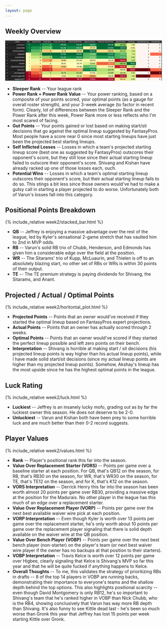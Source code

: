 ```yaml
---
layout: page
---
```


## Weekly Overview
![Overview Table](/week2/table.png)
* **Sleeper Rank** -- Your league rank
* **Power Rank + Power Rank Value** -- Your power ranking, based on a composite of your points scored, your optimal points (as a gauge for overall roster strength), and your 3-week average (to factor in recent form). Clearly, lot of differences between the Sleeper Rank and the Power Rank after this week, Power Rank more or less reflects who I'm most scared of facing.
* **Gut Points** -- Your points gained or lost based on making start/sit decisions that go against the optimal lineup suggested by FantasyPros. Most people have a score near 0 since most starting lineups have just been the projected best starting lineups. 
* **Self Inflicted Losses** -- Losses in which a team's projected starting lineup score (best one as suggested by FantasyPros) outscores their opponent's score, but they still lose since their actual starting lineup failed to outscore their opponent's score. Shivang and Kishan have already racked up one of those losses each, ouch. 
* **Potential Wins** -- Losses in which a team's optimal starting lineup outscores their opponent's score, but their actual starting lineup fails to do so. This stings a bit less since those owners would've had to make a gutsy call in starting a player projected to do worse. Unfortunately both of Varun's losses fall into this category. 

## Positional Points Breakdown
{% include_relative week2/stacked_bar.html %}
* **QB** -- Jeffrey is enjoying a massive advantage over the rest of the league, led by Kyler's sensational 2-game stretch that has vaulted him to 2nd in MVP odds. 
* **RB** -- Varun's solid RB trio of Chubb, Henderson, and Edmonds has given him a considerable edge over the field at the position. 
* **WR** -- The Sitarams' trio of Kupp, McLuaurin, and Thielen is off to an absolutely blazing start, no other set of RBs or WRs is within 30 points of their output. 
* **TE** -- The TE premium strategy is paying dividends for Shivang, the Sitarams, and Anant. 

## Projected / Actual / Optimal Points
{% include_relative week2/horitontal_plot.html %}
* **Projected Points** -- Points that an owner would've received if they started the optimal lineup based on FantasyPros expert projections. 
* **Actual Points** -- Points that an owner has actually scored through 2 weeks. 
* **Optimal Points** -- Points that an owner would've scored if they started the perfect lineup possible and left zero points on their bench. 
* **Interpretation** -- Shivang is horrible at making start / sit decisions (his projected lineup points is way higher than his actual lineup points), while I have made solid start/sit decisions (since my actual lineup points are higher than my projected lineup points). Somehow, Akshay's lineup has the most upside since he has the highest optimal points in the league. 

## Luck Rating
{% include_relative week2/luck.html %}
* **Luckiest** -- Jeffrey is an insanely lucky mofo, grading out as by far the luckiest owner this season. He does not deserve to be 2-0. 
* **Unluckiest** -- Varun and Kishan both have been prey to some horrible luck and are much better than their 0-2 record suggests. 

## Player Values
{% include_relative week2/values.html %}
* **Rank** -- Player's positional rank this far into the season.
* **Value Over Replacement Starter (VORS)** -- Points per game over a baseline starter at each position. For QB, that's QB12 on the season, for RB, that's RB30 on the season, for WR, that's WR30 on the season, for TE, that's TE12 on the season, and for K, that's K12 on the season.
* **VORS Interpretation** -- Derrick Henry this far into the season has been worth almost 20 points per game over RB30, providing a massive edge at the position for the Madurais. No other player in the league has this much of an edge over a replacement starter.
* **Value Over Replacement Player (VORP)** -- Points per game over the next best available waiver wire pick at each position. 
* **VORP Interpretation** -- Even though Kyler is worth over 13 points per game over the replacement starter, he's only worth about 10 points per game over the replacement player signaling that there is solid depth available on the waiver wire at the QB position. 
* **Value Over Bench Player (VOBP)** -- Points per game over the next best bench player (non-starter) on the player's team (or next best waiver wire player if the owner has no backups at that position to their starters). 
* **VOBP Interpretation** -- Travis Kelce is worth over 12 points per game over Higbee, clearly signaling that Kelce is Shivang's MVP so far this year and that he will be quite fucked if anything happens to Kelce. 
* **Overall Thoughts** -- To me, this validates the strategy of prioritizing RBs in drafts -- 8 of the top 14 players in VOBP are running backs, demonstrating their importance to everyone's teams and the shallow depth behind the top options. This also highlights positional scarcity -- even though David Montgomery is only RB12, he's so important to Shivang's team that he's ranked higher in VOBP than Nick Chubb, who is the RB4, showing conclusively that Varun has way more RB depth than Shivang. It's also funny to see Kittle dead last - he's been so much worse than Gronk this year that Jeffrey has lost 15 points per week starting Kittle over Gronk.
